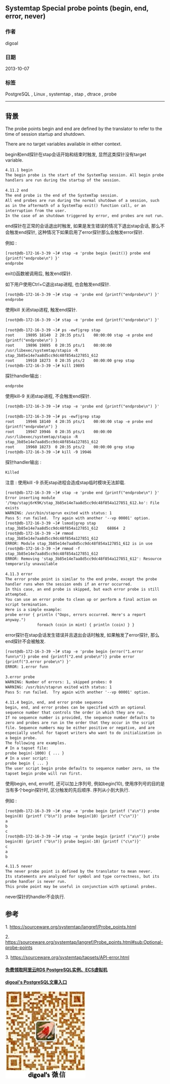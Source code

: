 ## Systemtap Special probe points (begin, end, error, never)    
                     
### 作者                 
digoal                   
               
### 日期                                  
2013-10-07               
                
### 标签               
PostgreSQL , Linux , systemtap , stap , dtrace , probe                
                                                 
----                         
                                                             
## 背景            
The probe points begin and end are defined by the translator to refer to the time of session startup and shutdown.   
  
There are no target variables available in either context.  
  
begin和end探针在stap会话开始和结束时触发, 显然这类探针没有target variable.  
  
```  
4.11.1 begin  
The begin probe is the start of the SystemTap session. All begin probe handlers are run during the startup of the session.  
  
4.11.2 end  
The end probe is the end of the SystemTap session.   
All end probes are run during the normal shutdown of a session, such as in the aftermath of a SystemTap exit() function call, or an interruption from the user.   
In the case of an shutdown triggered by error, end probes are not run.  
```  
  
end探针在正常的会话退出时触发, 如果是发生错误的情况下退出stap会话, 那么不会触发end探针, 这种情况下如果启用了error探针那么会触发error探针.   
  
例如 :   
  
```  
[root@db-172-16-3-39 ~]# stap -e 'probe begin {exit()} probe end {printf("endprobe\n") }'  
endprobe  
```  
  
exit()函数被调用后, 触发end探针.  
  
如下用户使用Ctrl+C退出stap进程, 也会触发end探针.  
  
```  
[root@db-172-16-3-39 ~]# stap -e 'probe end {printf("endprobe\n") }'  
endprobe  
```  
  
使用kill 关闭stap进程, 触发end探针.  
  
```  
[root@db-172-16-3-39 ~]# stap -e 'probe end {printf("endprobe\n") }'  
  
[root@db-172-16-3-39 ~]# ps -ewf|grep stap  
root     19895 18140  2 20:35 pts/1    00:00:00 stap -e probe end {printf("endprobe\n") }  
root     19896 19895  0 20:35 pts/1    00:00:00 /usr/libexec/systemtap/stapio -R stap_3b85e14e7aa8d5cc9dc48f854a127851_612  
root     19910 18273  0 20:35 pts/2    00:00:00 grep stap  
[root@db-172-16-3-39 ~]# kill 19895  
```  
  
探针handler输出 :   
  
```  
endprobe  
```  
  
使用kill-9 关闭stap进程, 不会触发end探针.  
  
```  
[root@db-172-16-3-39 ~]# stap -e 'probe end {printf("endprobe\n") }'  
  
[root@db-172-16-3-39 ~]# ps -ewf|grep stap  
root     19946 18140  4 20:35 pts/1    00:00:00 stap -e probe end {printf("endprobe\n") }  
root     19947 19946  0 20:35 pts/1    00:00:00 /usr/libexec/systemtap/stapio -R stap_3b85e14e7aa8d5cc9dc48f854a127851_612  
root     19960 18273  0 20:35 pts/2    00:00:00 grep stap  
[root@db-172-16-3-39 ~]# kill -9 19946  
```  
  
探针handler输出 :   
  
```  
Killed  
```  
  
注意 : 使用kill -9 杀死stap进程会造成stap临时模块无法卸载.  
  
```  
[root@db-172-16-3-39 ~]# stap -e 'probe end {printf("endprobe\n") }'  
Error inserting module '/tmp/stapj6rK9K/stap_3b85e14e7aa8d5cc9dc48f854a127851_612.ko': File exists  
WARNING: /usr/bin/staprun exited with status: 1  
Pass 5: run failed.  Try again with another '--vp 00001' option.  
[root@db-172-16-3-39 ~]# lsmod|grep stap  
stap_3b85e14e7aa8d5cc9dc48f854a127851_612    68864  2   
[root@db-172-16-3-39 ~]# rmmod stap_3b85e14e7aa8d5cc9dc48f854a127851_612  
ERROR: Module stap_3b85e14e7aa8d5cc9dc48f854a127851_612 is in use  
[root@db-172-16-3-39 ~]# rmmod -f stap_3b85e14e7aa8d5cc9dc48f854a127851_612  
ERROR: Removing 'stap_3b85e14e7aa8d5cc9dc48f854a127851_612': Resource temporarily unavailable  
  
4.11.3 error  
The error probe point is similar to the end probe, except the probe handler runs when the session ends if an error occurred.   
In this case, an end probe is skipped, but each error probe is still attempted.   
You can use an error probe to clean up or perform a final action on script termination.  
Here is a simple example:  
probe error { println ("Oops, errors occurred. Here's a report anyway.")  
              foreach (coin in mint) { println (coin) } }  
```  
  
error探针在stap会话发生错误并且退出会话时触发, 如果触发了error探针, 那么end探针不会被触发.  
  
```  
[root@db-172-16-3-39 ~]# stap -e 'probe begin {error("1.error funn\n")} probe end {printf("2.end probe\n")} probe error {printf("3.error probe\n") }'  
ERROR: 1.error funn  
  
3.error probe  
WARNING: Number of errors: 1, skipped probes: 0  
WARNING: /usr/bin/staprun exited with status: 1  
Pass 5: run failed.  Try again with another '--vp 00001' option.  
  
4.11.4 begin, end, and error probe sequence  
begin, end, and error probes can be specified with an optional sequence number that controls the order in which they are run.   
If no sequence number is provided, the sequence number defaults to zero and probes are run in the order that they occur in the script file. Sequence numbers may be either positive or negative, and are especially useful for tapset writers who want to do initialization in a begin probe.   
The following are examples.  
# In a tapset file:  
probe begin(-1000) { ... }  
# In a user script:  
probe begin { ... }  
The user script begin probe defaults to sequence number zero, so the tapset begin probe will run first.  
```  
  
使用begin, end, error时, 还可以加上序列号, 例如begin(10), 使用序列号的目的是当有多个begin探针时, 区分触发的先后顺序. 序列从小到大执行.  
  
例如 :   
  
```  
[root@db-172-16-3-39 ~]# stap -e 'probe begin {printf ("a\n")} probe begin(0) {printf ("b\n")} probe begin(10) {printf ("c\n")}'   
a  
b  
c  
[root@db-172-16-3-39 ~]# stap -e 'probe begin {printf ("a\n")} probe begin(0) {printf ("b\n")} probe begin(-10) {printf ("c\n")}'   
c  
a  
b  
```  
  
```  
4.11.5 never  
The never probe point is defined by the translator to mean never.   
Its statements are analyzed for symbol and type correctness, but its probe handler is never run.   
This probe point may be useful in conjunction with optional probes.  
```  
  
never探针的handler不会执行.  
  
## 参考  
1\. https://sourceware.org/systemtap/langref/Probe_points.html  
  
2\. https://sourceware.org/systemtap/langref/Probe_points.html#sub:Optional-probe-points  
  
3\. https://sourceware.org/systemtap/tapsets/API-error.html  
  
  
  
  
  
  
  
  
  
  
  
  
  
  
#### [免费领取阿里云RDS PostgreSQL实例、ECS虚拟机](https://free.aliyun.com/ "57258f76c37864c6e6d23383d05714ea")
  
  
#### [digoal's PostgreSQL文章入口](https://github.com/digoal/blog/blob/master/README.md "22709685feb7cab07d30f30387f0a9ae")
  
  
![digoal's weixin](../pic/digoal_weixin.jpg "f7ad92eeba24523fd47a6e1a0e691b59")
  
  
  
  
  
  
  
